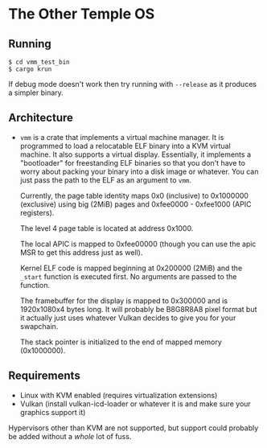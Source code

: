 # The Other Temple OS

## Running

```
$ cd vmm_test_bin
$ cargo krun
```

If debug mode doesn't work then try running with `--release` as it produces a simpler binary.

## Architecture

- `vmm` is a crate that implements a virtual machine manager. It is programmed to load a relocatable ELF binary into
  a KVM virtual machine. It also supports a virtual display. Essentially, it implements a "bootloader" for freestanding
  ELF binaries so that you don't have to worry about packing your binary into a disk image or whatever. You can just
  pass the path to the ELF as an argument to `vmm`.

  Currently, the page table identity maps 0x0 (inclusive) to 0x1000000 (exclusive) using big (2MiB) pages and
  0xfee0000 - 0xfee1000 (APIC registers).

  The level 4 page table is located at address 0x1000.

  The local APIC is mapped to 0xfee00000 (though you can use the apic MSR to get this address just as well).

  Kernel ELF code is mapped beginning at 0x200000 (2MiB) and the `_start` function is executed first. No arguments are
  passed to the function.

  The framebuffer for the display is mapped to 0x300000 and is 1920x1080x4 bytes long. It will probably be B8G8R8A8
  pixel format but it actually just uses whatever Vulkan decides to give you for your swapchain.

  The stack pointer is initialized to the end of mapped memory (0x1000000).

## Requirements

- Linux with KVM enabled (requires virtualization extensions)
- Vulkan (install vulkan-icd-loader or whatever it is and make sure your graphics support it)

Hypervisors other than KVM are not supported, but support could probably be added without a _whole_ lot of fuss.
